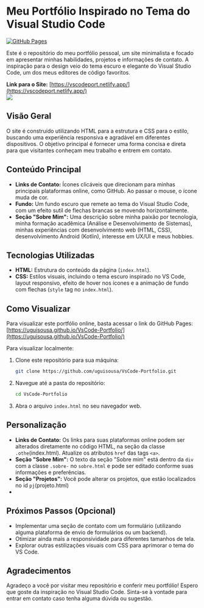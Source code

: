 # Meu Portfólio Inspirado no Tema do Visual Studio Code

[![GitHub Pages](https://img.shields.io/badge/GitHub%20Pages-deployed-brightgreen.svg)](https://uguisousa.github.io/VsCode-Portfolio/)

Este é o repositório do meu portfólio pessoal, um site minimalista e focado em apresentar minhas habilidades, projetos e informações de contato. A inspiração para o design veio do tema escuro e elegante do Visual Studio Code, um dos meus editores de código favoritos.

**Link para o Site:** [https://vscodeport.netlify.app/](https://vscodeport.netlify.app/) <br>
<img src="gif.gif"></img>

## Visão Geral

O site é construído utilizando HTML para a estrutura e CSS para o estilo, buscando uma experiência responsiva e agradável em diferentes dispositivos. O objetivo principal é fornecer uma forma concisa e direta para que visitantes conheçam meu trabalho e entrem em contato.

## Conteúdo Principal

* **Links de Contato:** Ícones clicáveis que direcionam para minhas principais plataformas online, como GitHub. Ao passar o mouse, o ícone muda de cor.
* **Fundo:** Um fundo escuro que remete ao tema do Visual Studio Code, com um efeito sutil de flechas brancas se movendo horizontalmente.
* **Seção "Sobre Mim":** Uma descrição sobre minha paixão por tecnologia, minha formação acadêmica (Análise e Desenvolvimento de Sistemas), minhas experiências com desenvolvimento web (HTML, CSS), desenvolvimento Android (Kotlin), interesse em UX/UI e meus hobbies.

## Tecnologias Utilizadas

* **HTML:** Estrutura do conteúdo da página (`index.html`).
* **CSS:** Estilos visuais, incluindo o tema escuro inspirado no VS Code, layout responsivo, efeito de hover nos ícones e a animação de fundo com flechas (`style` tag no `index.html`).

## Como Visualizar

Para visualizar este portfólio online, basta acessar o link do GitHub Pages: [https://uguisousa.github.io/VsCode-Portfolio/](https://uguisousa.github.io/VsCode-Portfolio/)

Para visualizar localmente:

1.  Clone este repositório para sua máquina:
    ```bash
    git clone https://github.com/uguisousa/VsCode-Portfolio.git

    ```
2.  Navegue até a pasta do repositório:
    ```bash
    cd VsCode-Portfolio
    ```
3.  Abra o arquivo `index.html` no seu navegador web.

## Personalização

* **Links de Contato:** Os links para suas plataformas online podem ser alterados diretamente no código HTML, na seção da classe `.othe`(index.html). Atualize os atributos `href` das tags `<a>`.
* **Seção "Sobre Mim":** O texto da seção "Sobre mim" está dentro da `div` com a classe `.sobre-` no `sobre.html` e pode ser editado conforme suas informações e preferências.
* **Seção "Projetos":** Você pode alterar os projetos, que estão localizados no id `pj`(projeto.html)
* 
## Próximos Passos (Opcional)

* Implementar uma seção de contato com um formulário (utilizando alguma plataforma de envio de formulários ou um backend).
* Otimizar ainda mais a responsividade para diferentes tamanhos de tela.
* Explorar outras estilizações visuais com CSS para aprimorar o tema do VS Code.

## Agradecimentos

Agradeço a você por visitar meu repositório e conferir meu portfólio! Espero que goste da inspiração no Visual Studio Code. Sinta-se à vontade para entrar em contato caso tenha alguma dúvida ou sugestão.
